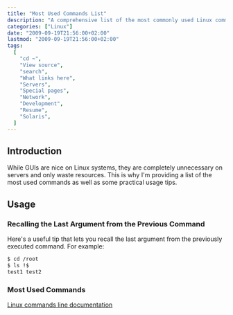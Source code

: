 ```yaml
---
title: "Most Used Commands List"
description: "A comprehensive list of the most commonly used Linux commands and useful command-line tips."
categories: ["Linux"]
date: "2009-09-19T21:56:00+02:00"
lastmod: "2009-09-19T21:56:00+02:00"
tags:
  [
    "cd ~",
    "View source",
    "search",
    "What links here",
    "Servers",
    "Special pages",
    "Network",
    "Development",
    "Resume",
    "Solaris",
  ]
---
```


## Introduction

While GUIs are nice on Linux systems, they are completely unnecessary on servers and only waste resources. This is why I'm providing a list of the most used commands as well as some practical usage tips.

## Usage

### Recalling the Last Argument from the Previous Command

Here's a useful tip that lets you recall the last argument from the previously executed command. For example:

```bash
$ cd /root
$ ls !$
test1 test2
```

### Most Used Commands

[Linux commands line documentation](../../../static/pdf/linux_commands_line.pdf)
